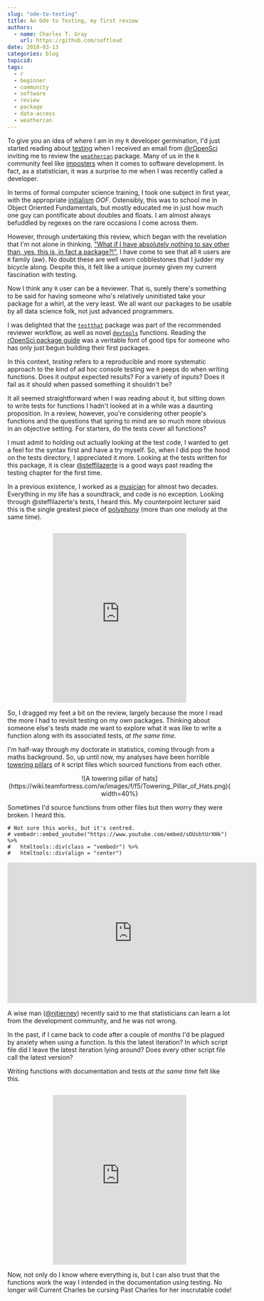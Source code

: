 ```yaml
---
slug: "ode-to-testing"
title: An Ode to Testing, my first review
authors:
  - name: Charles T. Gray
    url: https://github.com/softloud
date: 2018-03-13
categories: blog
topicid: 
tags:
  - r
  - beginner
  - community
  - software
  - review
  - package
  - data-access
  - weathercan
---
```



To give you an idea of where I am in my `R` developer germination, I'd just started reading about [testing](http://r-pkgs.had.co.nz/tests.html) when I received an email from [@rOpenSci](https://ropensci.org/) inviting me to review the [`weathercan`](http://steffilazerte.github.io/weathercan/) package. Many of us in the `R` community feel like [imposters](https://en.wikipedia.org/wiki/Impostor_syndrome) when it comes to software development. In fact, as a statistician, it was a surprise to me when I was recently called a developer. 

In terms of  formal computer science training, I took one subject in first year, with the appropriate [initialism](https://www.quickanddirtytips.com/education/grammar/abbreviations-acronyms-and-initialisms) *OOF*. Ostensibly, this was to school me in Object Oriented Fundamentals, but mostly educated me in just how much one guy can pontificate about doubles and floats. I am almost always befuddled by regexes on the rare occasions I come across them.

However, through undertaking this review, which began with the revelation that I'm not alone in thinking, ["What if I have absolutely nothing to say other than, yes, this is, in fact a package?!"](https://ropensci.org/blog/2017/08/22/first-package-review/), I have come to see that all `R` users are `R` family (aw). No doubt these are well worn cobblestones that I judder my bicycle along. Despite this, it felt like a unique journey given my current fascination with testing. 

Now I think any `R` user can be a `R`eviewer. That is, surely there's something to be said for having someone who's relatively uninitiated take your package for a whirl, at the very least. We all want our packages to be usable by all data science folk, not just advanced programmers. 

I was delighted that the [`testthat`](https://cran.r-project.org/web/packages/testthat/README.html) package was part of the recommended reviewer workflow, as well as novel [`devtools`](https://github.com/hadley/devtools) functions. Reading the [rOpenSci package guide](https://github.com/ropensci/onboarding/blob/master/packaging_guide.md) was a veritable font of good tips for someone who has only just begun building their first packages. 

In this context, *testing* refers to a reproducible and more systematic approach to the kind of ad hoc console testing we `R` peeps do when writing functions. Does it output expected results? For a variety of inputs? Does it fail as it should when passed something it shouldn't be?       

It all seemed straightforward when I was reading about it, but sitting down to write tests for functions I hadn't looked at in a while was a daunting proposition. In a review, however, you're considering other people's functions and the questions that spring to mind are so much more obvious in an objective setting. For starters, do the tests cover all functions?  

I must admit to holding out actually looking at the test code, I wanted to get a feel for the syntax first and have a try myself. So, when I did pop the hood on the tests directory, I appreciated it more. Looking at the tests written for this package, it is clear [@steffilazerte](https://github.com/steffilazerte) is a good ways past reading the testing chapter for the first time. 

In a previous existence, I worked as a [musician](http://choosemaths.org.au/charles-gray/) for almost two decades. Everything in my life has a soundtrack, and code is no exception. Looking through @steffilazerte's tests, I heard this. My counterpoint lecturer said this is the single greatest piece of [polyphony](https://en.wikipedia.org/wiki/Polyphony) (more than one melody at the same time).

```{r passion}

```

<center>
<iframe src="https://open.spotify.com/embed/track/0kPhDUZe8IdoFVC6e24CnC" width="300" height="380" frameborder="0" allowtransparency="true"></iframe>
</center>

So, I dragged my feet a bit on the review, largely because the more I read the more I had to revisit testing on my own packages. Thinking about someone else's tests made me want to explore what it was like to write a function along with its associated tests, *at the same time*. 

I'm half-way through my doctorate in statistics, coming through from a maths background. So, up until now, my analyses have been horrible [towering pillars](https://wiki.teamfortress.com/wiki/Towering_Pillar_of_Hats) of  `R` script files which sourced functions from each other. 

<center>
![A towering pillar of hats](https://wiki.teamfortress.com/w/images/f/f5/Towering_Pillar_of_Hats.png){
width=40%}
</center>


Sometimes I'd source functions from other files but then worry they were broken. I heard this.

```{r orchestra fail, fig.align='center', echo = FALSE}
# Not sure this works, but it's centred.
# vembedr::embed_youtube("https://www.youtube.com/embed/sOUsbtUrXHk") %>%
#   htmltools::div(class = "vembedr") %>%
#   htmltools::div(align = "center")

```

<center>
<iframe width="560" height="315" src="https://www.youtube.com/embed/sOUsbtUrXHk" frameborder="0" gesture="media" allow="encrypted-media" allowfullscreen></iframe>
</center>


A wise man ([@njtierney](https://github.com/njtierney)) recently said to me that statisticians can learn a lot from the development community, and he was not wrong.

In the past, if I came back to code after a couple of months I'd be plagued by anxiety when using a function. Is this the latest iteration? In which script file did I leave the latest iteration lying around? Does every other script file call the latest version?

Writing functions with documentation and tests *at the same time* felt like this.

```{r theory of everything, fig.align='center', echo = FALSE}

```

<center>
<iframe src="https://open.spotify.com/embed/track/1Wd7EwZcoAfCAEi9FF6G6b" width="300" height="380" frameborder="0" allowtransparency="true"></iframe>
</center>


Now, not only do I know where everything is, but I can also trust that the functions work the way I intended in the documentation using testing. No longer will Current Charles be cursing Past Charles for her inscrutable code!
  
